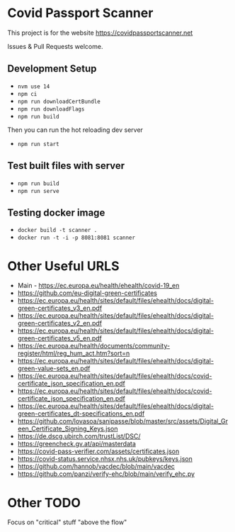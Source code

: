 # Covid Passport Scanner

This project is for the website https://covidpassportscanner.net

Issues & Pull Requests welcome.

## Development Setup

- `nvm use 14`
- `npm ci`
- `npm run downloadCertBundle`
- `npm run downloadFlags`
- `npm run build`

Then you can run the hot reloading dev server

- `npm run start`

## Test built files with server

- `npm run build`
- `npm run serve`

## Testing docker image

- `docker build -t scanner .`
- `docker run -t -i -p 8081:8081 scanner`


# Other Useful URLS

- Main - https://ec.europa.eu/health/ehealth/covid-19_en
- https://github.com/eu-digital-green-certificates
- https://ec.europa.eu/health/sites/default/files/ehealth/docs/digital-green-certificates_v3_en.pdf
- https://ec.europa.eu/health/sites/default/files/ehealth/docs/digital-green-certificates_v2_en.pdf
- https://ec.europa.eu/health/sites/default/files/ehealth/docs/digital-green-certificates_v5_en.pdf
- https://ec.europa.eu/health/documents/community-register/html/reg_hum_act.htm?sort=n
- https://ec.europa.eu/health/sites/default/files/ehealth/docs/digital-green-value-sets_en.pdf
- https://ec.europa.eu/health/sites/default/files/ehealth/docs/covid-certificate_json_specification_en.pdf
- https://ec.europa.eu/health/sites/default/files/ehealth/docs/covid-certificate_json_specification_en.pdf
- https://ec.europa.eu/health/sites/default/files/ehealth/docs/digital-green-certificates_dt-specifications_en.pdf
- https://github.com/lovasoa/sanipasse/blob/master/src/assets/Digital_Green_Certificate_Signing_Keys.json
- https://de.dscg.ubirch.com/trustList/DSC/
- https://greencheck.gv.at/api/masterdata
- https://covid-pass-verifier.com/assets/certificates.json
- https://covid-status.service.nhsx.nhs.uk/pubkeys/keys.json
- https://github.com/hannob/vacdec/blob/main/vacdec
- https://github.com/panzi/verify-ehc/blob/main/verify_ehc.py

# Other TODO

Focus on "critical" stuff "above the flow"

